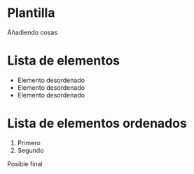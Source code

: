 # Plantilla

Añadiendo cosas

# Lista de elementos

- Elemento desordenado
- Elemento desordenado
- Elemento desordenado

# Lista de elementos ordenados

1. Primero
2. Segundo

Posible final